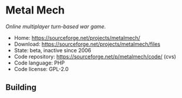 # Metal Mech

_Online multiplayer turn-based war game._

- Home: https://sourceforge.net/projects/metalmech/
- Download: https://sourceforge.net/projects/metalmech/files
- State: beta, inactive since 2006
- Code repository: https://sourceforge.net/p/metalmech/code/ (cvs)
- Code language: PHP
- Code license: GPL-2.0

## Building

